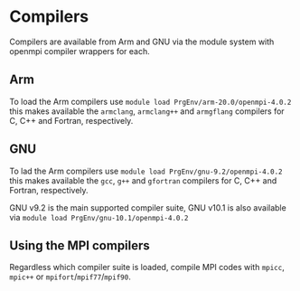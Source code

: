 # Compilers

Compilers are available from Arm and GNU via the module system with openmpi compiler wrappers for
each.

## Arm

To load the Arm compilers use
`
module load PrgEnv/arm-20.0/openmpi-4.0.2
`
this makes available the `armclang`, `armclang++` and `armgflang` compilers for C, C++ and Fortran,
respectively.

## GNU

To lad the Arm compilers use
`
module load PrgEnv/gnu-9.2/openmpi-4.0.2
`
this makes available the `gcc`, `g++` and `gfortran` compilers for C, C++ and Fortran, respectively.

GNU v9.2 is the main supported compiler suite, GNU v10.1 is also available via
`
module load PrgEnv/gnu-10.1/openmpi-4.0.2
`

## Using the MPI compilers

Regardless which compiler suite is loaded, compile MPI codes with `mpicc`, `mpic++` or
`mpifort`/`mpif77`/`mpif90`.
